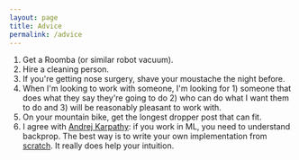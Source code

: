 ```yaml
---
layout: page
title: Advice
permalink: /advice
---
```


1. Get a Roomba (or similar robot vacuum).
2. Hire a cleaning person.
3. If you're getting nose surgery, shave your moustache the night before.
4. When I'm looking to work with someone, I'm looking for 1) someone that does what they say they're going to do 2) who can do what I want them to do and 3) will be reasonably pleasant to work with. 
5. On your mountain bike, get the longest dropper post that can fit.
6. I agree with [Andrej Karpathy](https://karpathy.medium.com/yes-you-should-understand-backprop-e2f06eab496b): if you work in ML, you need to understand backprop. The best way is to write your own implementation from [scratch](https://colab.research.google.com/drive/1KDSJKhZDd5fdbnLTalPKcjS_IDu0Q968#scrollTo=XmS23jQ5U7Nw). It really does help your intuition.